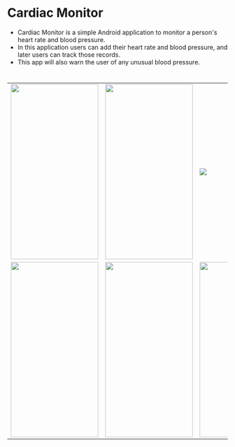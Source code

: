 


# Cardiac Monitor
* Cardiac Monitor is a simple Android application to monitor a person's heart rate and blood pressure.
* In this application users can add their heart rate and blood pressure, and later users can track those records.
*  This app will also warn the user of any unusual blood pressure.


#
<table>
  <tr> 
  <td><img src = "https://github.com/ZobayerAbedin/Cardiac-Monitor/assets/128525580/894df723-018c-4f0c-b17d-c0b645415d44" height = "400px" width="200px"/></td>
  <td> <img src = "https://github.com/ZobayerAbedin/Cardiac-Monitor/assets/128525580/4c7f641e-27ef-44a7-b655-de38172d3fad" height = "400px" width="200px" /> </td>
  <td><img src = "https://github.com/ZobayerAbedin/Cardiac-Monitor/assets/128525580/74a18e97-728d-454e-b710-4cf313134364" /></td>
<!--   <td><img src = "https://user-images.githubusercontent.com/51283472/181597038-ad2df1a6-e769-4d7f-889e-55c19ffef6b1.png" height = "400px" width="200px"/></td> -->
 
  
  </tr>
  <tr>
  

  
  
  <td><img src = "https://github.com/ZobayerAbedin/Cardiac-Monitor/assets/128525580/ca46a249-5341-422b-996a-2556fab6a26a" height = "400px" width="200px"/></td>
  <td><img src = "https://github.com/ZobayerAbedin/Cardiac-Monitor/assets/128525580/ad2722b1-6273-4fea-a2b1-d06d2def422c" height = "400px" width="200px"/></td>
  <td><img src = "https://github.com/ZobayerAbedin/Cardiac-Monitor/assets/128525580/ef7be124-2083-4c4b-9a8b-48e1ea6c7660" height = "400px" width="200px"/></td>

  </tr>

</table>






